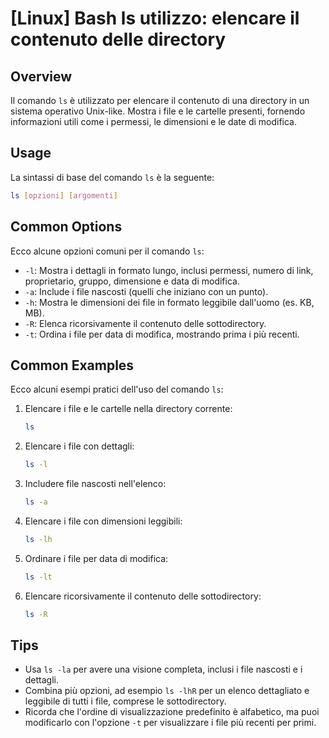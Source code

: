 # [Linux] Bash ls utilizzo: elencare il contenuto delle directory

## Overview
Il comando `ls` è utilizzato per elencare il contenuto di una directory in un sistema operativo Unix-like. Mostra i file e le cartelle presenti, fornendo informazioni utili come i permessi, le dimensioni e le date di modifica.

## Usage
La sintassi di base del comando `ls` è la seguente:

```bash
ls [opzioni] [argomenti]
```

## Common Options
Ecco alcune opzioni comuni per il comando `ls`:

- `-l`: Mostra i dettagli in formato lungo, inclusi permessi, numero di link, proprietario, gruppo, dimensione e data di modifica.
- `-a`: Include i file nascosti (quelli che iniziano con un punto).
- `-h`: Mostra le dimensioni dei file in formato leggibile dall'uomo (es. KB, MB).
- `-R`: Elenca ricorsivamente il contenuto delle sottodirectory.
- `-t`: Ordina i file per data di modifica, mostrando prima i più recenti.

## Common Examples
Ecco alcuni esempi pratici dell'uso del comando `ls`:

1. Elencare i file e le cartelle nella directory corrente:
   ```bash
   ls
   ```

2. Elencare i file con dettagli:
   ```bash
   ls -l
   ```

3. Includere file nascosti nell'elenco:
   ```bash
   ls -a
   ```

4. Elencare i file con dimensioni leggibili:
   ```bash
   ls -lh
   ```

5. Ordinare i file per data di modifica:
   ```bash
   ls -lt
   ```

6. Elencare ricorsivamente il contenuto delle sottodirectory:
   ```bash
   ls -R
   ```

## Tips
- Usa `ls -la` per avere una visione completa, inclusi i file nascosti e i dettagli.
- Combina più opzioni, ad esempio `ls -lhR` per un elenco dettagliato e leggibile di tutti i file, comprese le sottodirectory.
- Ricorda che l'ordine di visualizzazione predefinito è alfabetico, ma puoi modificarlo con l'opzione `-t` per visualizzare i file più recenti per primi.